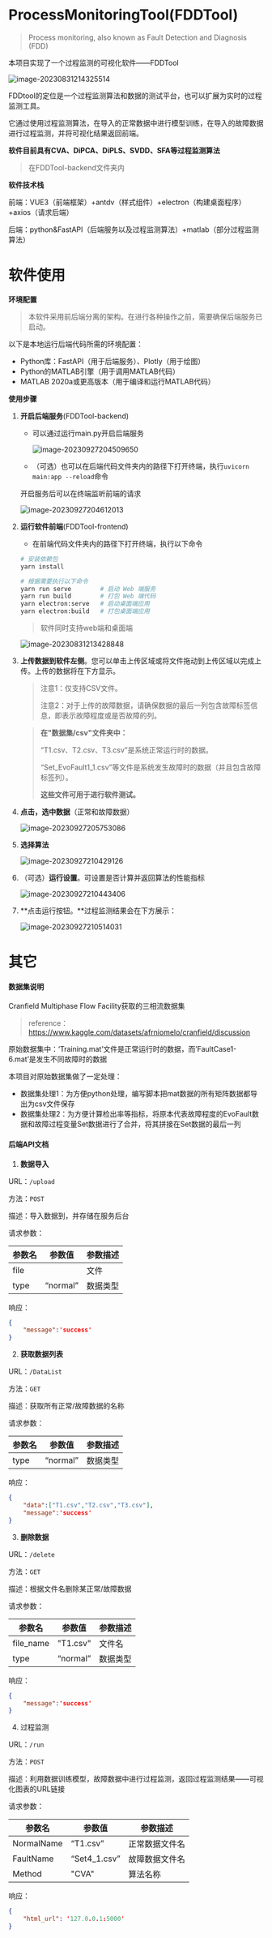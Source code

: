 # ProcessMonitoringTool(FDDTool)

> Process monitoring, also known as Fault Detection and Diagnosis (FDD)

本项目实现了一个过程监测的可视化软件——FDDTool

![image-20230831214325514](README/image-20230831214325514.png)

FDDtool的定位是一个过程监测算法和数据的测试平台，也可以扩展为实时的过程监测工具。

它通过使用过程监测算法，在导入的正常数据中进行模型训练，在导入的故障数据进行过程监测，并将可视化结果返回前端。

**软件目前具有CVA、DiPCA、DiPLS、SVDD、SFA等过程监测算法**

> 在FDDTool-backend文件夹内

**软件技术栈**

前端：VUE3（前端框架）+antdv（样式组件）+electron（构建桌面程序）+axios（请求后端）

后端：python&FastAPI（后端服务以及过程监测算法）+matlab（部分过程监测算法）



# 软件使用

**环境配置**

> 本软件采用前后端分离的架构。在进行各种操作之前，需要确保后端服务已启动。

以下是本地运行后端代码所需的环境配置：

- Python库：FastAPI（用于后端服务）、Plotly（用于绘图）
- Python的MATLAB引擎（用于调用MATLAB代码）
- MATLAB 2020a或更高版本（用于编译和运行MATLAB代码）

**使用步骤**

1. **开启后端服务**(FDDTool-backend)

   - 可以通过运行main.py开启后端服务

     ![image-20230927204509650](README/image-20230927204509650.png)

   - （可选）也可以在后端代码文件夹内的路径下打开终端，执行`uvicorn main:app --reload`命令

   开启服务后可以在终端监听前端的请求

   ![image-20230927204612013](C:/Users/lenovo/Desktop/image-20230927204612013.png)

   

2. **运行软件前端**(FDDTool-frontend)

   - 在前端代码文件夹内的路径下打开终端，执行以下命令

   ```bash
   # 安装依赖包
   yarn install
   
   # 根据需要执行以下命令
   yarn run serve        # 启动 Web 端服务
   yarn run build        # 打包 Web 端代码
   yarn electron:serve   # 启动桌面端应用
   yarn electron:build   # 打包桌面端应用
   ```

   > 软件同时支持web端和桌面端

   ![image-20230831213428848](README/image-20230831213428848.png)

   

3. **上传数据到软件左侧**。您可以单击上传区域或将文件拖动到上传区域以完成上传。上传的数据将在下方显示。

   > 注意1：仅支持CSV文件。
   >
   > 注意2：对于上传的故障数据，请确保数据的最后一列包含故障标签信息，即表示故障程度或是否故障的列。

   > **在"数据集/csv"文件夹中：**
   >
   > “T1.csv、T2.csv、T3.csv”是系统正常运行时的数据。
   >
   > “Set_EvoFault1_1.csv”等文件是系统发生故障时的数据（并且包含故障标签列）。
   >
   > **这些文件可用于进行软件测试。**

4. **点击，选中数据**（正常和故障数据）

   ![image-20230927205753086](README/image-20230927205753086.png)

5. **选择算法**

   ![image-20230927210429126](README/image-20230927210429126.png)

6. （可选）**运行设置**。可设置是否计算并返回算法的性能指标

   ![image-20230927210443406](README/image-20230927210443406.png)

7. **点击运行按钮。**过程监测结果会在下方展示：

   ![image-20230927210514031](README/image-20230927210514031.png)

   



# 其它

#### 数据集说明

Cranfield Multiphase Flow Facility获取的三相流数据集

> reference：https://www.kaggle.com/datasets/afrniomelo/cranfield/discussion

原始数据集中：‘Training.mat’文件是正常运行时的数据，而’FaultCase1-6.mat’是发生不同故障时的数据

本项目对原始数据集做了一定处理：

- 数据集处理1：为方便python处理，编写脚本把mat数据的所有矩阵数据都导出为csv文件保存
- 数据集处理2：为方便计算检出率等指标，将原本代表故障程度的EvoFault数据和故障过程变量Set数据进行了合并，将其拼接在Set数据的最后一列



#### 后端API文档

1. **数据导入**

URL：`/upload`

方法：`POST`

描述：导入数据到，并存储在服务后台

请求参数：

| 参数名 | 参数值   | 参数描述 |
| ------ | -------- | -------- |
| file   |          | 文件     |
| type   | “normal” | 数据类型 |

响应：

```json
{
    "message":'success'
}
```



2. **获取数据列表**

URL：`/DataList`

方法：`GET`

描述：获取所有正常/故障数据的名称

请求参数：

| 参数名 | 参数值   | 参数描述 |
| ------ | -------- | -------- |
| type   | “normal” | 数据类型 |

响应：

```json
{
    "data":["T1.csv","T2.csv","T3.csv"],
    "message":'success'
}
```



3. **删除数据**

URL：`/delete`

方法：`GET`

描述：根据文件名删除某正常/故障数据

请求参数：

| 参数名    | 参数值   | 参数描述 |
| --------- | -------- | -------- |
| file_name | "T1.csv" | 文件名   |
| type      | “normal” | 数据类型 |

响应：

```json
{
    "message":'success'
}
```



4. 过程监测

URL：`/run`

方法：`POST`

描述：利用数据训练模型，故障数据中进行过程监测，返回过程监测结果——可视化图表的URL链接

请求参数：

| 参数名     | 参数值       | 参数描述       |
| ---------- | ------------ | -------------- |
| NormalName | “T1.csv”     | 正常数据文件名 |
| FaultName  | “Set4_1.csv” | 故障数据文件名 |
| Method     | "CVA"        | 算法名称       |

响应：

```json
{
    "html_url": '127.0.0.1:5000'
}
```




